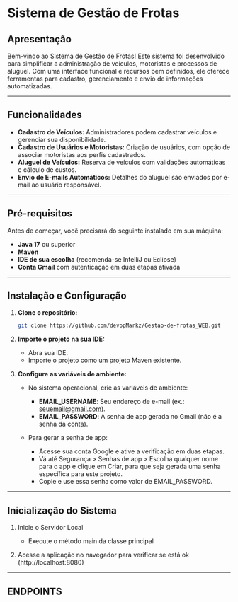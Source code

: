 # Sistema de Gestão de Frotas

## Apresentação

Bem-vindo ao Sistema de Gestão de Frotas! Este sistema foi desenvolvido para simplificar a administração de veículos, motoristas e processos de aluguel. Com uma interface funcional e recursos bem definidos, ele oferece ferramentas para cadastro, gerenciamento e envio de informações automatizadas.

---

## Funcionalidades

- **Cadastro de Veículos:** Administradores podem cadastrar veículos e gerenciar sua disponibilidade.
- **Cadastro de Usuários e Motoristas:** Criação de usuários, com opção de associar motoristas aos perfis cadastrados.
- **Aluguel de Veículos:** Reserva de veículos com validações automáticas e cálculo de custos.
- **Envio de E-mails Automáticos:** Detalhes do aluguel são enviados por e-mail ao usuário responsável.

---

## Pré-requisitos

Antes de começar, você precisará do seguinte instalado em sua máquina:

- **Java 17** ou superior
- **Maven**
- **IDE de sua escolha** (recomenda-se IntelliJ ou Eclipse)
- **Conta Gmail** com autenticação em duas etapas ativada

---

## Instalação e Configuração

1. **Clone o repositório:**
   ```bash
   git clone https://github.com/devopMarkz/Gestao-de-frotas_WEB.git

2. **Importe o projeto na sua IDE:**
   - Abra sua IDE.
   - Importe o projeto como um projeto Maven existente.

3. **Configure as variáveis de ambiente:**
   - No sistema operacional, crie as variáveis de ambiente:
      - **EMAIL_USERNAME**: Seu endereço de e-mail (ex.: seuemail@gmail.com).
      - **EMAIL_PASSWORD**: A senha de app gerada no Gmail (não é a senha da conta).

   - Para gerar a senha de app:
      - Acesse sua conta Google e ative a verificação em duas etapas.
      - Vá até Segurança > Senhas de app > Escolha qualquer nome para o app e clique em Criar, para que seja gerada uma senha específica para este projeto.
      - Copie e use essa senha como valor de EMAIL_PASSWORD.

---

## Inicialização do Sistema

1. Inicie o Servidor Local
   - Execute o método main da classe principal
   
3. Acesse a aplicação no navegador para verificar se está ok (http://localhost:8080)

---

## ENDPOINTS

